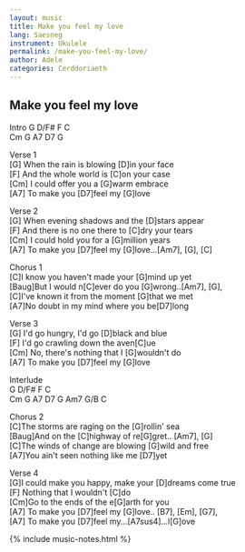 ```yaml
---
layout: music
title: Make you feel my love
lang: Saesneg
instrument: Ukulele
permalink: /make-you-feel-my-love/
author: Adele
categories: Cerddoriaeth
---
```

## Make you feel my love

Intro
G  D/F#  F  C  
Cm  G  A7 D7  G  
  
Verse 1  
[G]  When the rain is blowing [D]in your face  
[F]  And the whole world is [C]on your case  
[Cm]  I could offer you a [G]warm embrace  
[A7]  To make you [D7]feel my [G]love  
  
Verse 2  
[G]  When evening shadows and the [D]stars appear  
[F]  And there is no one there to [C]dry your tears  
[Cm]  I could hold you for a [G]million years  
[A7]  To make you [D7]feel my [G]love...[Am7], [G], [C]  
  
Chorus 1  
[C]I know you haven't made your [G]mind up yet  
[Baug]But I would n[C]ever do you [G]wrong..[Am7], [G],  
[C]I've known it from the moment [G]that we met  
[A7]No doubt in my mind where you be[D7]long  
  
Verse 3  
[G]  I'd go hungry, I'd go [D]black and blue  
[F]  I'd go crawling down the aven[C]ue  
[Cm]  No, there's nothing that I [G]wouldn't do  
[A7]  To make you [D7]feel my [G]love  
  
Interlude  
G  D/F#  F  C  
Cm  G  A7 D7  G  Am7 G/B C  
  
Chorus 2  
[C]The storms are raging on the [G]rollin' sea  
[Baug]And on the [C]highway of re[G]gret.. [Am7], [G]  
[C]The winds of change are blowing [G]wild and free  
[A7]You ain't seen nothing like me [D7]yet  
  
Verse 4  
[G]I could make you happy, make your [D]dreams come true  
[F]  Nothing that I wouldn't [C]do  
[Cm]Go to the ends of the e[G]arth for you  
[A7]  To make you [D7]feel my [G]love.. [B7], [Em], [G7],  
[A7]  To make you [D7]feel my...[A7sus4]...l[G]ove  
  
{% include music-notes.html %}